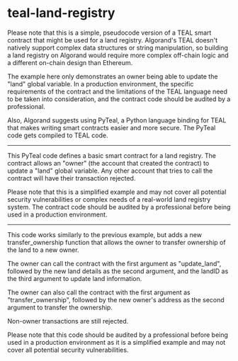 # teal-land-registry






Please note that this is a simple, pseudocode version of a TEAL smart contract that might be used for a land registry. Algorand's TEAL doesn't natively support complex data structures or string manipulation, so building a land registry on Algorand would require more complex off-chain logic and a different on-chain design than Ethereum.

The example here only demonstrates an owner being able to update the "land" global variable. In a production environment, the specific requirements of the contract and the limitations of the TEAL language need to be taken into consideration, and the contract code should be audited by a professional.

Also, Algorand suggests using PyTeal, a Python language binding for TEAL that makes writing smart contracts easier and more secure. The PyTeal code gets compiled to TEAL code.




---



This PyTeal code defines a basic smart contract for a land registry. The contract allows an "owner" (the account that created the contract) to update a "land" global variable. Any other account that tries to call the contract will have their transaction rejected.

Please note that this is a simplified example and may not cover all potential security vulnerabilities or complex needs of a real-world land registry system. The contract code should be audited by a professional before being used in a production environment.



---


This code works similarly to the previous example, but adds a new transfer_ownership function that allows the owner to transfer ownership of the land to a new owner.

The owner can call the contract with the first argument as "update_land", followed by the new land details as the second argument, and the landID as the third argument to update land information.

The owner can also call the contract with the first argument as "transfer_ownership", followed by the new owner's address as the second argument to transfer the ownership.

Non-owner transactions are still rejected.

Please note that this code should be audited by a professional before being used in a production environment as it is a simplified example and may not cover all potential security vulnerabilities.






